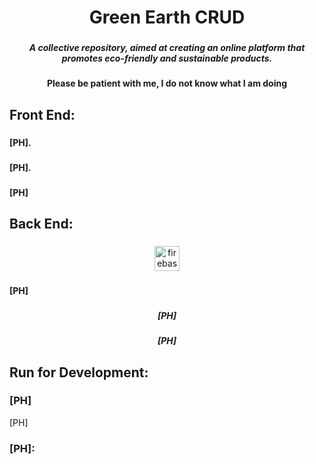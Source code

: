 <h1 align="center">Green Earth CRUD</h1>

###

<h5 align="center">A collective repository, aimed at creating an online platform that promotes eco-friendly and sustainable products.</h5>

###

<h4 align="center">Please be patient with me, I do not know what I am doing</h4>

###

<h2 align="left">Front End:</h2>

###

<div align="center">
</div>

###

<h4 align="left">[PH].</h4>

###

<h4 align="left">[PH].</h4>

###

<h4 align="left">[PH]</h4>

###

<h2 align="left">Back End:</h2>

###

<div align="center">
  <img src="https://cdn.jsdelivr.net/gh/devicons/devicon/icons/firebase/firebase-plain.svg" height="40" alt="firebase logo"  />
</div>

###

<h4 align="left">[PH]</h4>

###

<h5 align="center">[PH]</h5>

###

<h5 align="center"[PH]</h5>

###

<h5 align="center">[PH]</h5>

###

<h2 align="left">Run for Development: </h2>

<h3 align="left">[PH]</h3>
[PH]

<h3 align="left">[PH]: </h3>
<h5 align="left"></h5>

